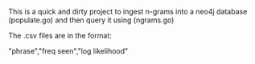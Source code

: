 This is a quick and dirty project to ingest n-grams into a neo4j database (populate.go) and then query it using (ngrams.go) 

The .csv files are in the format:

"phrase","freq seen","log likelihood"

